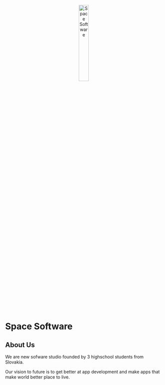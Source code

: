 <p align="center">
    <img src="https://avatars.githubusercontent.com/u/93720634?s=200&v=4" alt="Space Software" width="25%" height="25%" />
</p>

# Space Software

## About Us
We are new sofware studio founded by 3 highschool students from Slovakia.

Our vision to future is to get better at app development and make apps that make world better place to live.
